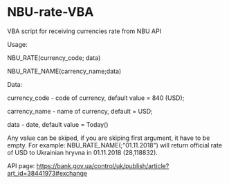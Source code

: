 # NBU-rate-VBA
VBA script for receiving currencies rate from NBU API

Usage: 

NBU_RATE(currency_code; data)

NBU_RATE_NAME(carrency_name;data)

Data:

currency_code - code of currency, default value = 840 (USD);

carrency_name - name of currency, default = USD; 

data - date, default value = Today()

Any value can be skiped, if you are skiping first argument, it have to be empty. For example: NBU_RATE_NAME(;"01.11.2018") will return official rate of USD to Ukrainian hryvna in 01.11.2018 (28,118832).

API page: https://bank.gov.ua/control/uk/publish/article?art_id=38441973#exchange
